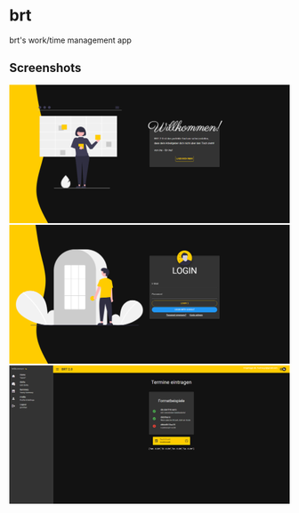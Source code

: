 # brt

brt's work/time management app

## Screenshots


![alt text](https://github.com/fabiocarta/brt2/blob/main/screen1.png?raw=true)
![alt text](https://github.com/fabiocarta/brt2/blob/main/screen2.png?raw=true)
![alt text](https://github.com/fabiocarta/brt2/blob/main/screen3.png?raw=true)
